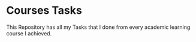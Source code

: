 # Courses Tasks

This Repository has all my Tasks that I done from every academic learning course I achieved.
